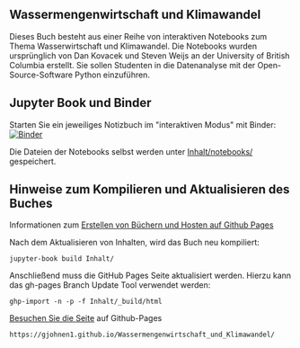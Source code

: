 ## Wassermengenwirtschaft und Klimawandel
Dieses Buch besteht aus einer Reihe von interaktiven Notebooks zum Thema Wasserwirtschaft und Klimawandel. Die Notebooks wurden ursprünglich von Dan Kovacek und Steven Weijs an der University of British Columbia erstellt. Sie sollen Studenten in die Datenanalyse mit der Open-Source-Software Python einzuführen.

## Jupyter Book und Binder

Starten Sie ein jeweiliges Notizbuch im "interaktiven Modus" mit Binder:
[![Binder](https://mybinder.org/badge_logo.svg)](https://mybinder.org/v2/gh/dankovacek/run_of_river_intro.git/main)

Die Dateien der Notebooks selbst werden unter [Inhalt/notebooks/](https://github.com/dankovacek/Engineering_Hydrology_Notebooks/tree/main/content/notebooks) gespeichert.

## Hinweise zum Kompilieren und Aktualisieren des Buches 

Informationen zum [Erstellen von Büchern und Hosten auf Github Pages](https://jupyterbook.org/publish/gh-pages.html)

Nach dem Aktualisieren von Inhalten, wird das Buch neu kompiliert:

`jupyter-book build Inhalt/`

Anschließend muss die GitHub Pages Seite aktualisiert werden. Hierzu kann das gh-pages Branch Update Tool verwendet werden:

`ghp-import -n -p -f Inhalt/_build/html`

[Besuchen Sie die Seite](https://gjohnen1.github.io/Wassermengenwirtschaft_und_Klimawandel/) auf Github-Pages

`https://gjohnen1.github.io/Wassermengenwirtschaft_und_Klimawandel/`
